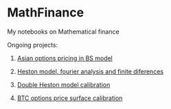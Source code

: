 # MathFinance
My notebooks on Mathematical finance

Ongoing projects:

1. [Asian options pricing in BS model](https://github.com/dolmatovas/MathFinance/blob/main/Notebooks/Asian%20options/Asian%20option%20pricing.ipynb)

2. [Heston model, fourier analysis and finite diferences](https://github.com/dolmatovas/MathFinance/tree/main/Notebooks/Heston%20FD)

3. [Double Heston model calibration](https://github.com/dolmatovas/MathFinance/blob/main/Notebooks/Heston%20Calibration/Double%20Heston%20Calibration.ipynb)

4. [BTC options price surface calibration]()
